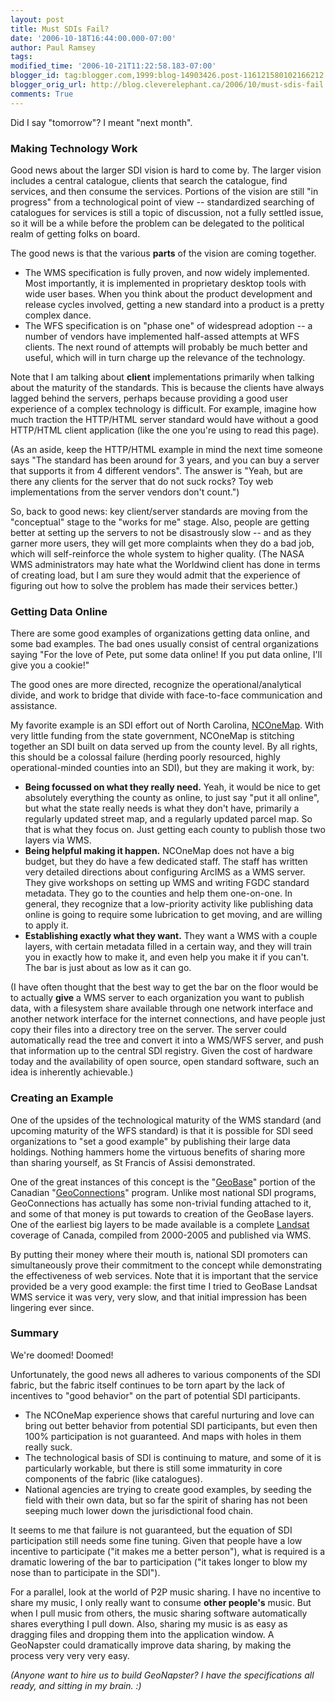 ```yaml
---
layout: post
title: Must SDIs Fail?
date: '2006-10-18T16:44:00.000-07:00'
author: Paul Ramsey
tags: 
modified_time: '2006-10-21T11:22:58.183-07:00'
blogger_id: tag:blogger.com,1999:blog-14903426.post-116121580102166212
blogger_orig_url: http://blog.cleverelephant.ca/2006/10/must-sdis-fail.html
comments: True
---
```


Did I say "tomorrow"? I meant "next month".

### Making Technology Work

Good news about the larger SDI vision is hard to come by.  The larger vision includes a central catalogue, clients that search the catalogue, find services, and then consume the services.  Portions of the vision are still "in progress" from a technological point of view -- standardized searching of catalogues for services is still a topic of discussion, not a fully settled issue, so it will be a while before the problem can be delegated to the political realm of getting folks on board.

The good news is that the various **parts** of the vision are coming together.

* The WMS specification is fully proven, and now widely implemented.  Most importantly, it is implemented in proprietary desktop tools with wide user bases.  When you think about the product development and release cycles involved, getting a new standard into a product is a pretty complex dance.
* The WFS specification is on "phase one" of widespread adoption -- a number of vendors have implemented half-assed attempts at WFS clients.  The next round of attempts will probably be much better and useful, which will in turn charge up the relevance of the technology.

Note that I am talking about **client** implementations primarily when talking about the maturity of the standards.  This is because the clients have always lagged behind the servers, perhaps because providing a good user experience of a complex technology is difficult.  For example, imagine how much traction the HTTP/HTML server standard would have without a good HTTP/HTML client application (like the one you're using to read this page).  

(As an aside, keep the HTTP/HTML example in mind the next time someone says "The standard has been around for 3 years, and you can buy a server that supports it from 4 different vendors".  The answer is "Yeah, but are there any clients for the server that do not suck rocks? Toy web implementations from the server vendors don't count.")

So, back to good news: key client/server standards are moving from the "conceptual" stage to the "works for me" stage.  Also, people are getting better at setting up the servers to not be disastrously slow -- and as they garner more users, they will get more complaints when they do a bad job, which will self-reinforce the whole system to higher quality.  (The NASA WMS administrators may hate what the Worldwind client has done in terms of creating load, but I am sure they would admit that the experience of figuring out how to solve the problem has made their services better.)

### Getting Data Online

There are some good examples of organizations getting data online, and some bad examples.  The bad ones usually consist of central organizations saying "For the love of Pete, put some data online! If you put data online, I'll give you a cookie!"

The good ones are more directed, recognize the operational/analytical divide, and work to bridge that divide with face-to-face communication and assistance.

My favorite example is an SDI effort out of North Carolina, [NCOneMap](http://www.nconemap.net).  With very little funding from the state government, NCOneMap is stitching together an SDI built on data served up from the county level.  By all rights, this should be a colossal failure (herding poorly resourced, highly operational-minded counties into an SDI), but they are making it work, by:

* **Being focussed on what they really need.**  Yeah, it would be nice to get absolutely everything the county as online, to just say "put it all online", but what the state really needs is what they don't have, primarily a regularly updated street map, and a regularly updated parcel map.  So that is what they focus on.  Just getting each county to publish those two layers via WMS.
* **Being helpful making it happen.** NCOneMap does not have a big budget, but they do have a few dedicated staff.  The staff has written very detailed directions about configuring ArcIMS as a WMS server.  They give workshops on setting up WMS and writing FGDC standard metadata.  They go to the counties and help them one-on-one.  In general, they recognize that a low-priority activity like publishing data online is going to require some lubrication to get moving, and are willing to apply it.
* **Establishing exactly what they want.** They want a WMS with a couple layers, with certain metadata filled in a certain way, and they will train you in exactly how to make it, and even help you make it if you can't.  The bar is just about as low as it can go.

(I have often thought that the best way to get the bar on the floor would be to actually **give** a WMS server to each organization you want to publish data, with a filesystem share available through one network interface and another network interface for the internet connections, and have people just copy their files into a directory tree on the server.  The server could automatically read the tree and convert it into a WMS/WFS server, and push that information up to the central SDI registry.  Given the cost of hardware today and the availability of open source, open standard software, such an idea is inherently achievable.)

### Creating an Example

One of the upsides of the technological maturity of the WMS standard (and upcoming maturity of the WFS standard) is that it is possible for SDI seed organizations to "set a good example" by publishing their large data holdings.  Nothing hammers home the virtuous benefits of sharing more than sharing yourself, as St Francis of Assisi demonstrated.  

One of the great instances of this concept is the "[GeoBase](http://www.geobase.ca)" portion of the Canadian "[GeoConnections](http://www.geoconnections.org)" program.  Unlike most national SDI programs, GeoConnections has actually has some non-trivial funding attached to it, and some of that money is put towards to creation of the GeoBase layers.  One of the earliest big layers to be made available is a complete [Landsat](http://landsat.gsfc.nasa.gov/) coverage of Canada, compiled from 2000-2005 and published via WMS. 

By putting their money where their mouth is, national SDI promoters can simultaneously prove their commitment to the concept while demonstrating the effectiveness of web services.  Note that it is important that the service provided be a very good example: the first time I tried to GeoBase Landsat WMS service it was very, very slow, and that initial impression has been lingering ever since.

### Summary

We're doomed! Doomed!

Unfortunately, the good news all adheres to various components of the SDI fabric, but the fabric itself continues to be torn apart by the lack of incentives to "good behavior" on the part of potential SDI participants.

* The NCOneMap experience shows that careful nurturing and love can bring out better behavior from potential SDI participants, but even then 100% participation is not guaranteed.  And maps with holes in them really suck.
* The technological basis of SDI is continuing to mature, and some of it is particularly workable, but there is still some immaturity in core components of the fabric (like catalogues).
* National agencies are trying to create good examples, by seeding the field with their own data, but so far the spirit of sharing has not been seeping much lower down the jurisdictional food chain.

It seems to me that failure is not guaranteed, but the equation of SDI participation still needs some fine tuning.  Given that people have a low incentive to participate ("it makes me a better person"), what is required is a dramatic lowering of the bar to participation ("it takes longer to blow my nose than to participate in the SDI").

For a parallel, look at the world of P2P music sharing.  I have no incentive to share my music, I only really want to consume **other people's** music.  But when I pull music from others, the music sharing software automatically shares everything I pull down.  Also, sharing my music is as easy as dragging files and dropping them into the application window.  A GeoNapster could dramatically improve data sharing, by making the process very very very easy.

*(Anyone want to hire us to build GeoNapster? I have the specifications all ready, and sitting in my brain. :)*